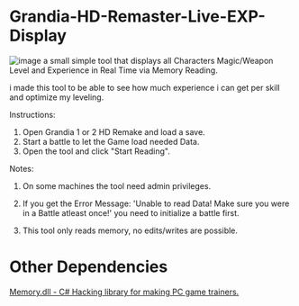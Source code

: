 # Grandia-HD-Remaster-Live-EXP-Display
![image](https://user-images.githubusercontent.com/28743231/162574241-a1f592b9-47b8-41bf-b09d-afc1a07c6923.png)
a small simple tool that displays all Characters Magic/Weapon Level and Experience in Real Time via Memory Reading.

i made this tool to be able to see how much experience i can get per skill and optimize my leveling.


Instructions:

1. Open Grandia 1 or 2 HD Remake and load a save.
2. Start a battle to let the Game load needed Data.
3. Open the tool and click "Start Reading".

Notes:

1. On some machines the tool need admin privileges.

2. If you get the Error Message: 'Unable to read Data! Make sure you were in a Battle atleast once!' you need to initialize a battle first.

3. This tool only reads memory, no edits/writes are possible.

# Other Dependencies #
[Memory.dll - C# Hacking library for making PC game trainers.](https://github.com/erfg12/memory.dll/)
